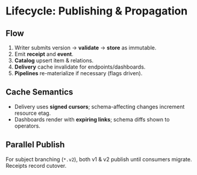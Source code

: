 # Lifecycle: Publishing & Propagation

## Flow
1. Writer submits version → **validate** → **store** as immutable.
2. Emit **receipt** and **event**.
3. **Catalog** upsert item & relations.
4. **Delivery** cache invalidate for endpoints/dashboards.
5. **Pipelines** re-materialize if necessary (flags driven).

## Cache Semantics
- Delivery uses **signed cursors**; schema-affecting changes increment resource etag.
- Dashboards render with **expiring links**; schema diffs shown to operators.

## Parallel Publish
For subject branching (`*.v2`), both v1 & v2 publish until consumers migrate. Receipts record cutover.
